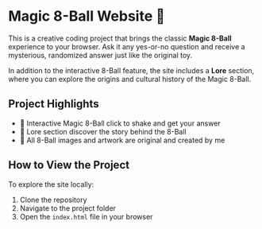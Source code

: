# Magic 8-Ball Website 🎱

This is a creative coding project that brings the classic **Magic 8-Ball** experience to your browser. Ask it any yes-or-no question and receive a mysterious, randomized answer just like the original toy.

In addition to the interactive 8-Ball feature, the site includes a **Lore** section, where you can explore the origins and cultural history of the Magic 8-Ball.

## Project Highlights

- 🔮 Interactive Magic 8-Ball click to shake and get your answer  
- 📜 Lore section discover the story behind the 8-Ball  
- 🎨 All 8-Ball images and artwork are original and created by me

## How to View the Project

To explore the site locally:

1. Clone the repository  
2. Navigate to the project folder  
3. Open the `index.html` file in your browser
